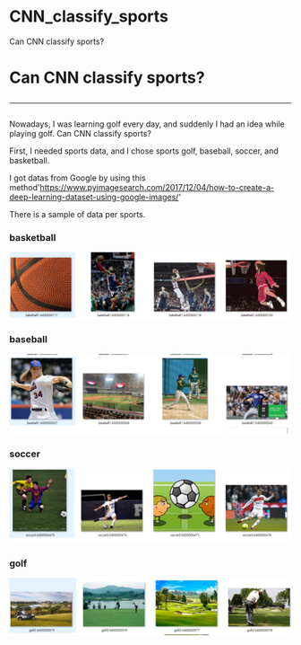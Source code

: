 # CNN_classify_sports
Can CNN classify sports?

# Can CNN classify sports? <hr/>
Nowadays, I was learning golf every day, and suddenly I had an idea while playing golf. Can CNN classify sports?

First, I needed sports data, and I chose sports golf, baseball, soccer, and basketball.

I got datas from Google by using this method'https://www.pyimagesearch.com/2017/12/04/how-to-create-a-deep-learning-dataset-using-google-images/'

There is a sample of data per sports.

### basketball
<img src="./baketball_sample.PNG">

### baseball
<img src="./baseball_sample.PNG">

### soccer
<img src="./soccer_sample.PNG">

### golf
<img src="./golf_sample.PNG">
